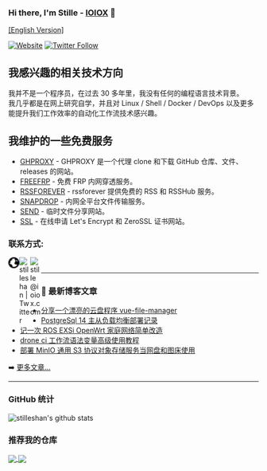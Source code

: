 ### Hi there, I'm Stille - [IOIOX][website] 👋 
[[English Version]](README.en.md)

[![Website](https://img.shields.io/website?label=www.ioiox.com&style=for-the-badge&url=https%3A%2F%2Fwww.ioiox.com)](https://www.ioiox.com)
[![Twitter Follow](https://img.shields.io/twitter/follow/stilleshan?color=1DA1F2&logo=twitter&style=for-the-badge)](https://twitter.com/intent/follow?original_referer=https%3A%2F%2Fgithub.com%2Fstilleshan&screen_name=stilleshan)

## 我感兴趣的相关技术方向
我并不是一个程序员，在过去 30 多年里，我没有任何的编程语言技术背景。  
我几乎都是在网上研究自学，并且对 Linux / Shell / Docker / DevOps 以及更多能提升我们工作效率的自动化工作流技术感兴趣。

## 我维护的一些免费服务 
- [GHPROXY](https://ghproxy.com) - GHPROXY 是一个代理 clone 和下载 GitHub 仓库、文件、releases 的网站。
- [FREEFRP](https://freefrp.net) - 免费 FRP 内网穿透服务。
- [RSSFOREVER](https://rssforever.com) - rssforever 提供免费的 RSS 和 RSSHub 服务。
- [SNAPDROP](https://drop.ioiox.com) - 内网全平台文件传输服务。
- [SEND](https://send.ioiox.com) - 临时文件分享网站。
- [SSL](https://ssl.ioiox.com) - 在线申请 Let's Encrypt 和 ZeroSSL 证书网站。

### 联系方式:

[<img align="left" alt="www.ioiox.com" width="22px" src="https://raw.githubusercontent.com/iconic/open-iconic/master/svg/globe.svg" />][website]
[<img align="left" alt="stilleshan | Twitter" width="22px" src="https://cdn.jsdelivr.net/npm/simple-icons@v3/icons/twitter.svg" />][twitter]
[<img align="left" alt="stille@ioiox.com" width="22px" src="https://cdn.jsdelivr.net/npm/simple-icons@v3/icons/gmail.svg" />][Email]

<br />

---

### 📕 最新博客文章

<!-- BLOG-POST-LIST:START -->
- [分享一个漂亮的云盘程序 vue-file-manager](https://www.ioiox.com/archives/155.html)
- [PostgreSql 14 主从负载均衡部署记录](https://www.ioiox.com/archives/154.html)
- [记一次 ROS EXSi OpenWrt 家庭网络简单改造](https://www.ioiox.com/archives/153.html)
- [drone ci 工作流语法变量高级使用教程](https://www.ioiox.com/archives/152.html)
- [部署 MinIO 通用 S3 协议对象存储服务当网盘和图床使用](https://www.ioiox.com/archives/151.html)
<!-- BLOG-POST-LIST:END -->

➡️ [更多文章...](https://www.ioiox.com)

---

### GitHub 统计

<img align="center" src="https://github-readme-stats.vercel.app/api?username=stilleshan&show_icons=true&include_all_commits=true&theme=default&count_private=true" alt="stilleshan's github stats" /></a>

### 推荐我的仓库
<a href="https://github.com/stilleshan/dockerfiles">
  <img align="center" src="https://github-readme-stats.vercel.app/api/pin/?username=stilleshan&repo=dockerfiles&theme=default" />
</a>
<a href="https://github.com/stilleshan/rssforever">
  <img align="center" src="https://github-readme-stats.vercel.app/api/pin/?username=stilleshan&repo=rssforever&theme=default" />
</a>


[website]: https://www.ioiox.com
[twitter]: https://twitter.com/stilleshan
[Email]: mailto:stille@ioiox.com
